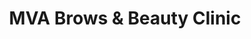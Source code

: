 ---
title: "MVA Brows & Beauty Clinic"
url: /montmorency/mva-brows-and-beauty-clinic/
shop: beauty
---
